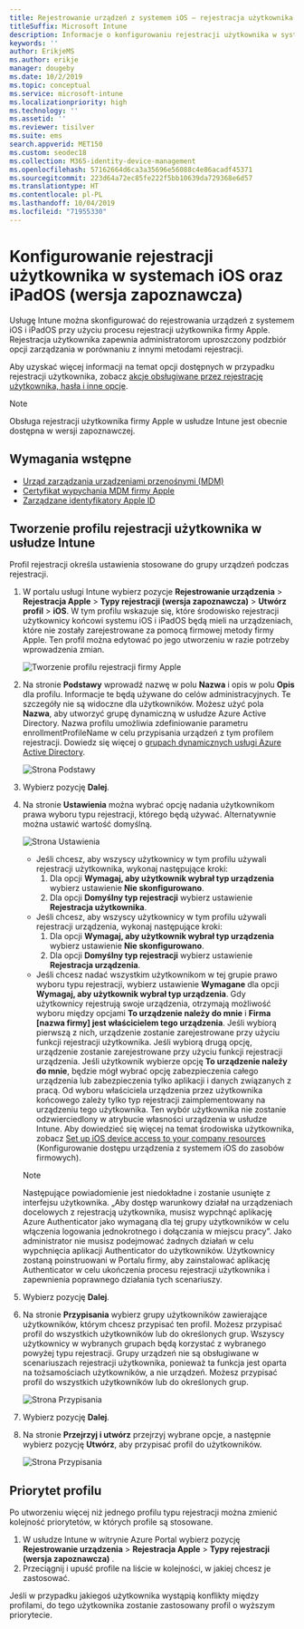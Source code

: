 ```yaml
---
title: Rejestrowanie urządzeń z systemem iOS — rejestracja użytkownika
titleSuffix: Microsoft Intune
description: Informacje o konfigurowaniu rejestracji użytkownika w systemach iOS oraz iPadOS.
keywords: ''
author: ErikjeMS
ms.author: erikje
manager: dougeby
ms.date: 10/2/2019
ms.topic: conceptual
ms.service: microsoft-intune
ms.localizationpriority: high
ms.technology: ''
ms.assetid: ''
ms.reviewer: tisilver
ms.suite: ems
search.appverid: MET150
ms.custom: seodec18
ms.collection: M365-identity-device-management
ms.openlocfilehash: 57162664d6ca3a35696e56088c4e86acadf45371
ms.sourcegitcommit: 223d64a72ec85fe222f5bb10639da729368e6d57
ms.translationtype: HT
ms.contentlocale: pl-PL
ms.lasthandoff: 10/04/2019
ms.locfileid: "71955330"
---
```

# <a name="set-up-ios-and-ipados-user-enrollment-preview"></a>Konfigurowanie rejestracji użytkownika w systemach iOS oraz iPadOS (wersja zapoznawcza)

Usługę Intune można skonfigurować do rejestrowania urządzeń z systemem iOS i iPadOS przy użyciu procesu rejestracji użytkownika firmy Apple. Rejestracja użytkownika zapewnia administratorom uproszczony podzbiór opcji zarządzania w porównaniu z innymi metodami rejestracji.

Aby uzyskać więcej informacji na temat opcji dostępnych w przypadku rejestracji użytkownika, zobacz [akcje obsługiwane przez rejestrację użytkownika, hasła i inne opcje](ios-user-enrollment-supported-actions.md).

> [!NOTE]
> Obsługa rejestracji użytkownika firmy Apple w usłudze Intune jest obecnie dostępna w wersji zapoznawczej.

## <a name="prerequisites"></a>Wymagania wstępne
- [Urząd zarządzania urządzeniami przenośnymi (MDM)](../fundamentals/mdm-authority-set.md)
- [Certyfikat wypychania MDM firmy Apple](apple-mdm-push-certificate-get.md)
- [Zarządzane identyfikatory Apple ID](https://support.apple.com/guide/apple-business-manager/mdm1c9622977/web)

## <a name="create-a-user-enrollment-profile-in-intune"></a>Tworzenie profilu rejestracji użytkownika w usłudze Intune

Profil rejestracji określa ustawienia stosowane do grupy urządzeń podczas rejestracji. 

1. W portalu usługi Intune wybierz pozycje **Rejestrowanie urządzenia** > **Rejestracja Apple** > **Typy rejestracji (wersja zapoznawcza)**  > **Utwórz profil** > **iOS**. W tym profilu wskazuje się, które środowisko rejestracji użytkownicy końcowi systemu iOS i iPadOS będą mieli na urządzeniach, które nie zostały zarejestrowane za pomocą firmowej metody firmy Apple. Ten profil można edytować po jego utworzeniu w razie potrzeby wprowadzenia zmian.

    ![Tworzenie profilu rejestracji firmy Apple](./media/ios-user-enrollment/create-profile.png)

2. Na stronie **Podstawy** wprowadź nazwę w polu **Nazwa** i opis w polu **Opis** dla profilu. Informacje te będą używane do celów administracyjnych. Te szczegóły nie są widoczne dla użytkowników. Możesz użyć pola **Nazwa**, aby utworzyć grupę dynamiczną w usłudze Azure Active Directory. Nazwa profilu umożliwia zdefiniowanie parametru enrollmentProfileName w celu przypisania urządzeń z tym profilem rejestracji. Dowiedz się więcej o [grupach dynamicznych usługi Azure Active Directory](https://docs.microsoft.com/azure/active-directory/active-directory-groups-dynamic-membership-azure-portal#rules-for-devices).

    ![Strona Podstawy](./media/ios-user-enrollment/basics-page.png)


3. Wybierz pozycję **Dalej**.

4. Na stronie **Ustawienia** można wybrać opcję nadania użytkownikom prawa wyboru typu rejestracji, którego będą używać. Alternatywnie można ustawić wartość domyślną.

    ![Strona Ustawienia](./media/ios-user-enrollment/settings-page.png)

    - Jeśli chcesz, aby wszyscy użytkownicy w tym profilu używali rejestracji użytkownika, wykonaj następujące kroki:
        1. Dla opcji **Wymagaj, aby użytkownik wybrał typ urządzenia** wybierz ustawienie **Nie skonfigurowano**.
        2. Dla opcji **Domyślny typ rejestracji** wybierz ustawienie **Rejestracja użytkownika**.
    - Jeśli chcesz, aby wszyscy użytkownicy w tym profilu używali rejestracji urządzenia, wykonaj następujące kroki:
        1. Dla opcji **Wymagaj, aby użytkownik wybrał typ urządzenia** wybierz ustawienie **Nie skonfigurowano**.
        2. Dla opcji **Domyślny typ rejestracji** wybierz ustawienie **Rejestracja urządzenia**.
    - Jeśli chcesz nadać wszystkim użytkownikom w tej grupie prawo wyboru typu rejestracji, wybierz ustawienie **Wymagane** dla opcji **Wymagaj, aby użytkownik wybrał typ urządzenia**. Gdy użytkownicy rejestrują swoje urządzenia, otrzymają możliwość wyboru między opcjami **To urządzenie należy do mnie** i **Firma [nazwa firmy] jest właścicielem tego urządzenia**. Jeśli wybiorą pierwszą z nich, urządzenie zostanie zarejestrowane przy użyciu funkcji rejestracji użytkownika. Jeśli wybiorą drugą opcję, urządzenie zostanie zarejestrowane przy użyciu funkcji rejestracji urządzenia. Jeśli użytkownik wybierze opcję **To urządzenie należy do mnie**, będzie mógł wybrać opcję zabezpieczenia całego urządzenia lub zabezpieczenia tylko aplikacji i danych związanych z pracą. Od wyboru właściciela urządzenia przez użytkownika końcowego zależy tylko typ rejestracji zaimplementowany na urządzeniu tego użytkownika. Ten wybór użytkownika nie zostanie odzwierciedlony w atrybucie własności urządzenia w usłudze Intune. Aby dowiedzieć się więcej na temat środowiska użytkownika, zobacz [Set up iOS device access to your company resources](https://docs.microsoft.com/intune-user-help/enroll-your-device-in-intune-ios) (Konfigurowanie dostępu urządzenia z systemem iOS do zasobów firmowych).
    
    > [!NOTE]
    > Następujące powiadomienie jest niedokładne i zostanie usunięte z interfejsu użytkownika.
    > „Aby dostęp warunkowy działał na urządzeniach docelowych z rejestracją użytkownika, musisz wypchnąć aplikację Azure Authenticator jako wymaganą dla tej grupy użytkowników w celu włączenia logowania jednokrotnego i dołączania w miejscu pracy”.
    > Jako administrator nie musisz podejmować żadnych działań w celu wypchnięcia aplikacji Authenticator do użytkowników. Użytkownicy zostaną poinstruowani w Portalu firmy, aby zainstalować aplikację Authenticator w celu ukończenia procesu rejestracji użytkownika i zapewnienia poprawnego działania tych scenariuszy.

5. Wybierz pozycję **Dalej**.

6. Na stronie **Przypisania** wybierz grupy użytkowników zawierające użytkowników, którym chcesz przypisać ten profil. Możesz przypisać profil do wszystkich użytkowników lub do określonych grup. Wszyscy użytkownicy w wybranych grupach będą korzystać z wybranego powyżej typu rejestracji. Grupy urządzeń nie są obsługiwane w scenariuszach rejestracji użytkownika, ponieważ ta funkcja jest oparta na tożsamościach użytkowników, a nie urządzeń. Możesz przypisać profil do wszystkich użytkowników lub do określonych grup.

    ![Strona Przypisania](./media/ios-user-enrollment/assignments-page.png)

7. Wybierz pozycję **Dalej**.

8. Na stronie **Przejrzyj i utwórz** przejrzyj wybrane opcje, a następnie wybierz pozycję **Utwórz**, aby przypisać profil do użytkowników.

    ![Strona Przypisania](./media/ios-user-enrollment/assignments-page.png)


## <a name="profile-priority"></a>Priorytet profilu

Po utworzeniu więcej niż jednego profilu typu rejestracji można zmienić kolejność priorytetów, w których profile są stosowane.

1. W usłudze Intune w witrynie Azure Portal wybierz pozycję **Rejestrowanie urządzenia** > **Rejestracja Apple** > **Typy rejestracji (wersja zapoznawcza)** .
2. Przeciągnij i upuść profile na liście w kolejności, w jakiej chcesz je zastosować.

Jeśli w przypadku jakiegoś użytkownika wystąpią konflikty między profilami, do tego użytkownika zostanie zastosowany profil o wyższym priorytecie.


